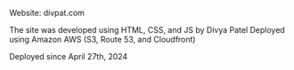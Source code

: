 Website: divpat.com

The site was developed using HTML, CSS, and JS by Divya Patel
Deployed using Amazon AWS (S3, Route 53, and Cloudfront)

Deployed since April 27th, 2024
